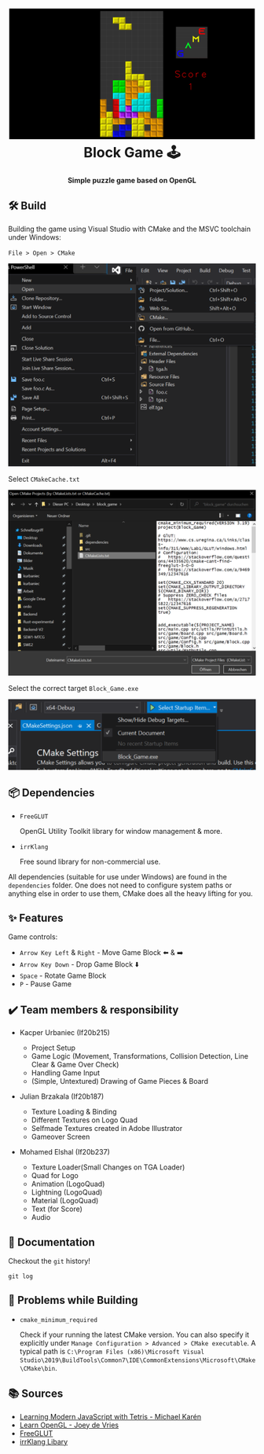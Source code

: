 <h1 align="center">
  <br>
    <img src=".img/game.png" alt="game image" width="500">
  <br>
  Block Game 🕹️
  <br>
</h1>

<h4 align="center">Simple puzzle game based on OpenGL</h4>

## 🛠️ Build

Building the game using Visual Studio with CMake and the MSVC toolchain under Windows:

`File > Open > CMake`

![](.img/build_1.png)

Select `CMakeCache.txt`

![](.img/build_2.png)

Select the correct target `Block_Game.exe`

![](.img/build_3.png)

## :package: Dependencies 

* `FreeGLUT`

  OpenGL Utility Toolkit library for window management & more.

* `irrKlang`

  Free sound library for non-commercial use.

All dependencies (suitable for use under Windows) are found in the `dependencies` folder. One does not need to configure system paths or anything else in order to use them, CMake does all the heavy lifting for you.

## :sparkles: Features

Game controls:

* `Arrow Key Left` & `Right` - Move Game Block :arrow_left: & :arrow_right: 
* `Arrow Key Down` - Drop Game Block :arrow_down: 
* `Space` - Rotate Game Block
* `P` - Pause Game

## :heavy_check_mark: Team members & responsibility

* Kacper Urbaniec (If20b215)
  * Project Setup
  * Game Logic (Movement, Transformations, Collision Detection, Line Clear & Game Over Check)
  * Handling Game Input
  * (Simple, Untextured) Drawing of Game Pieces & Board

* Julian Brzakala (If20b187)
  * Texture Loading & Binding
  * Different Textures on Logo Quad
  * Selfmade Textures created in Adobe Illustrator
  * Gameover Screen

* Mohamed Elshal (If20b237)
  * Texture Loader(Small Changes on TGA Loader)
  * Quad for Logo
  * Animation (LogoQuad)
  * Lightning (LogoQuad)
  * Material (LogoQuad)
  * Text (for Score)
  * Audio

## :book: Documentation

Checkout the `git` history!

```
git log
```

## :thinking: Problems while Building

* `cmake_minimum_required`

  Check if your running the latest CMake version. You can also specify it explicitly under `Manage Configuration > Advanced > CMake executable`. A typical path is `C:\Program Files (x86)\Microsoft Visual Studio\2019\BuildTools\Common7\IDE\CommonExtensions\Microsoft\CMake\CMake\bin`.

## :books: Sources

* [Learning Modern JavaScript with Tetris - Michael Karén](https://michael-karen.medium.com/learning-modern-javascript-with-tetris-92d532bcd057)
* [Learn OpenGL - Joey de Vries](https://learnopengl.com/)
* [FreeGLUT](https://www.transmissionzero.co.uk/software/freeglut-devel/)
* [irrKlang Libary](https://www.ambiera.at/downloads/irrKlang-64bit-1.6.0.zip)
